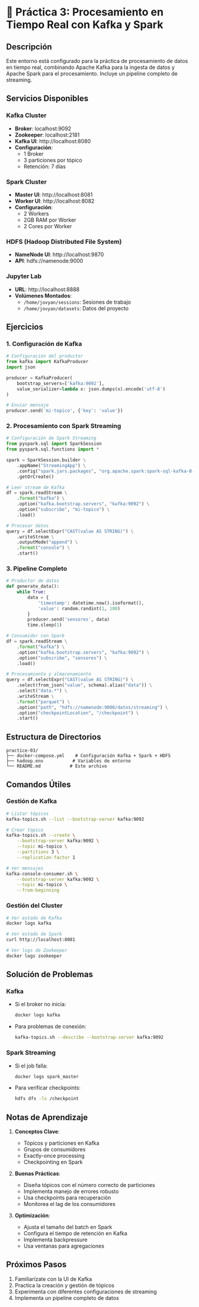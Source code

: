 # 🔄 Práctica 3: Procesamiento en Tiempo Real con Kafka y Spark

## Descripción
Este entorno está configurado para la práctica de procesamiento de datos en tiempo real, combinando Apache Kafka para la ingesta de datos y Apache Spark para el procesamiento. Incluye un pipeline completo de streaming.

## Servicios Disponibles

### Kafka Cluster
- **Broker**: localhost:9092
- **Zookeeper**: localhost:2181
- **Kafka UI**: http://localhost:8080
- **Configuración**:
  - 1 Broker
  - 3 particiones por tópico
  - Retención: 7 días

### Spark Cluster
- **Master UI**: http://localhost:8081
- **Worker UI**: http://localhost:8082
- **Configuración**:
  - 2 Workers
  - 2GB RAM por Worker
  - 2 Cores por Worker

### HDFS (Hadoop Distributed File System)
- **NameNode UI**: http://localhost:9870
- **API**: hdfs://namenode:9000

### Jupyter Lab
- **URL**: http://localhost:8888
- **Volúmenes Montados**:
  - `/home/jovyan/sessions`: Sesiones de trabajo
  - `/home/jovyan/datasets`: Datos del proyecto

## Ejercicios

### 1. Configuración de Kafka
```python
# Configuración del productor
from kafka import KafkaProducer
import json

producer = KafkaProducer(
    bootstrap_servers=['kafka:9092'],
    value_serializer=lambda x: json.dumps(x).encode('utf-8')
)

# Enviar mensaje
producer.send('mi-topico', {'key': 'value'})
```

### 2. Procesamiento con Spark Streaming
```python
# Configuración de Spark Streaming
from pyspark.sql import SparkSession
from pyspark.sql.functions import *

spark = SparkSession.builder \
    .appName("StreamingApp") \
    .config("spark.jars.packages", "org.apache.spark:spark-sql-kafka-0-10_2.12:3.2.0") \
    .getOrCreate()

# Leer stream de Kafka
df = spark.readStream \
    .format("kafka") \
    .option("kafka.bootstrap.servers", "kafka:9092") \
    .option("subscribe", "mi-topico") \
    .load()

# Procesar datos
query = df.selectExpr("CAST(value AS STRING)") \
    .writeStream \
    .outputMode("append") \
    .format("console") \
    .start()
```

### 3. Pipeline Completo
```python
# Productor de datos
def generate_data():
    while True:
        data = {
            'timestamp': datetime.now().isoformat(),
            'value': random.randint(1, 100)
        }
        producer.send('sensores', data)
        time.sleep(1)

# Consumidor con Spark
df = spark.readStream \
    .format("kafka") \
    .option("kafka.bootstrap.servers", "kafka:9092") \
    .option("subscribe", "sensores") \
    .load()

# Procesamiento y almacenamiento
query = df.selectExpr("CAST(value AS STRING)") \
    .select(from_json("value", schema).alias("data")) \
    .select("data.*") \
    .writeStream \
    .format("parquet") \
    .option("path", "hdfs://namenode:9000/datos/streaming") \
    .option("checkpointLocation", "/checkpoint") \
    .start()
```

## Estructura de Directorios
```
practice-03/
├── docker-compose.yml    # Configuración Kafka + Spark + HDFS
├── hadoop.env           # Variables de entorno
└── README.md           # Este archivo
```

## Comandos Útiles

### Gestión de Kafka
```bash
# Listar tópicos
kafka-topics.sh --list --bootstrap-server kafka:9092

# Crear tópico
kafka-topics.sh --create \
    --bootstrap-server kafka:9092 \
    --topic mi-topico \
    --partitions 3 \
    --replication-factor 1

# Ver mensajes
kafka-console-consumer.sh \
    --bootstrap-server kafka:9092 \
    --topic mi-topico \
    --from-beginning
```

### Gestión del Cluster
```bash
# Ver estado de Kafka
docker logs kafka

# Ver estado de Spark
curl http://localhost:8081

# Ver logs de Zookeeper
docker logs zookeeper
```

## Solución de Problemas

### Kafka
- Si el broker no inicia:
  ```bash
  docker logs kafka
  ```
- Para problemas de conexión:
  ```bash
  kafka-topics.sh --describe --bootstrap-server kafka:9092
  ```

### Spark Streaming
- Si el job falla:
  ```bash
  docker logs spark_master
  ```
- Para verificar checkpoints:
  ```bash
  hdfs dfs -ls /checkpoint
  ```

## Notas de Aprendizaje

1. **Conceptos Clave**:
   - Tópicos y particiones en Kafka
   - Grupos de consumidores
   - Exactly-once processing
   - Checkpointing en Spark

2. **Buenas Prácticas**:
   - Diseña tópicos con el número correcto de particiones
   - Implementa manejo de errores robusto
   - Usa checkpoints para recuperación
   - Monitorea el lag de los consumidores

3. **Optimización**:
   - Ajusta el tamaño del batch en Spark
   - Configura el tiempo de retención en Kafka
   - Implementa backpressure
   - Usa ventanas para agregaciones

## Próximos Pasos

1. Familiarízate con la UI de Kafka
2. Practica la creación y gestión de tópicos
3. Experimenta con diferentes configuraciones de streaming
4. Implementa un pipeline completo de datos 